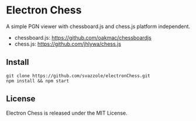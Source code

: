 Electron Chess
==============

A simple PGN viewer with chessboard.js and chess.js platform independent.

* chessboard.js: https://github.com/oakmac/chessboardjs
* chess.js: https://github.com/jhlywa/chess.js

## Install

```
git clone https://github.com/svazzole/electronChess.git
npm install && npm start
```

License
--------------------------------------

Electron Chess is released under the MIT License.
